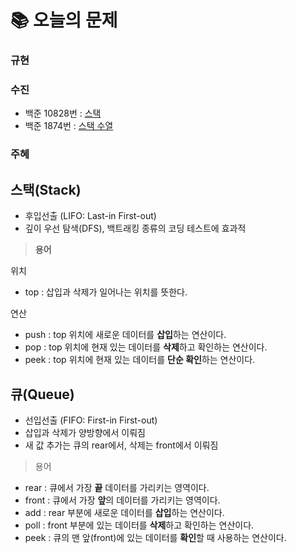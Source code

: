  # 📚 오늘의 문제
### 규현

### 수진
- 백준 10828번 : [스택](https://www.acmicpc.net/problem/10828)
- 백준 1874번 : [스택 수열](https://www.acmicpc.net/problem/1874)


### 주혜




## 스택(Stack)

- 후입선출 (LIFO: Last-in First-out)
- 깊이 우선 탐색(DFS), 백트래킹 종류의 코딩 테스트에 효과적

> **용어**
> 

위치

- top : 삽입과 삭제가 일어나는 위치를 뜻한다.

연산

- push : top 위치에 새로운 데이터를 **삽입**하는 연산이다.
- pop : top 위치에 현재 있는 데이터를 **삭제**하고 확인하는 연산이다.
- peek : top 위치에 현재 있는 데이터를 **단순 확인**하는 연산이다.


## 큐(Queue)

- 선입선출 (FIFO: First-in First-out)
- 삽입과 삭제가 양방향에서 이뤄짐
- 새 값 추가는 큐의 rear에서, 삭제는 front에서 이뤄짐

> 용어
> 
- rear : 큐에서 가장 **끝** 데이터를 가리키는 영역이다.
- front : 큐에서 가장 **앞**의 데이터를 가리키는 영역이다.
- add : rear 부분에 새로운 데이터를 **삽입**하는 연산이다.
- poll : front 부분에 있는 데이터를 **삭제**하고 확인하는 연산이다.
- peek : 큐의 맨 앞(front)에 있는 데이터를 **확인**할 때 사용하는 연산이다.
